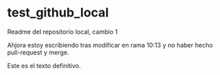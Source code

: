 # test_github_local
 

Readme del repositorio local, cambio 1

Ahjora estoy escribiendo tras modificar en rama 10:13 y no haber hecho pull-request y merge.

Este es el texto definitivo.

